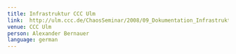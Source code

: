 ```yaml
---
title: Infrastruktur CCC Ulm
link:  http://ulm.ccc.de/ChaosSeminar/2008/09_Dokumentation_Infrastruktur
venue: CCC Ulm
person: Alexander Bernauer
language: german
---
```

